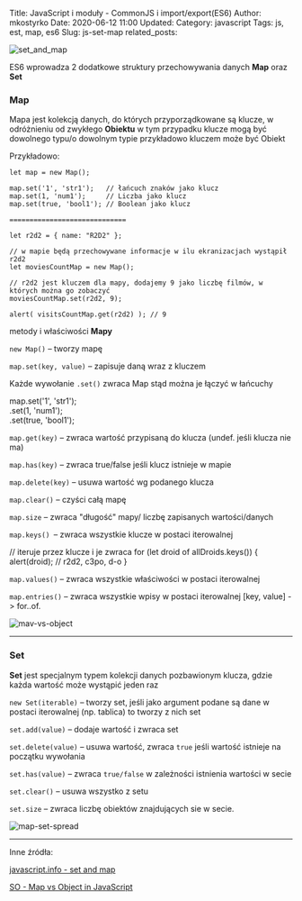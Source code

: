 Title: JavaScript i moduły - CommonJS i import/export(ES6)
Author: mkostyrko
Date: 2020-06-12 11:00
Updated:
Category: javascript
Tags: js, est, map, es6
Slug: js-set-map
related_posts:

![set_and_map](https://i.ytimg.com/vi/hLgUTM3FOII/hqdefault.jpg)

ES6 wprowadza 2 dodatkowe struktury przechowywania danych **Map** oraz **Set**

### Map

Mapa jest kolekcją danych, do których przyporządkowane są klucze, w odróżnieniu od zwykłego **Obiektu** w tym przypadku klucze mogą być dowolnego typu/o dowolnym typie przykładowo kluczem może być Obiekt

Przykładowo: 

    let map = new Map();

    map.set('1', 'str1');   // łańcuch znaków jako klucz
    map.set(1, 'num1');     // Liczba jako klucz
    map.set(true, 'bool1'); // Boolean jako klucz

    =============================

    let r2d2 = { name: "R2D2" };

    // w mapie będą przechowywane informacje w ilu ekranizacjach wystąpił r2d2
    let moviesCountMap = new Map();

    // r2d2 jest kluczem dla mapy, dodajemy 9 jako liczbę filmów, w których można go zobaczyć
    moviesCountMap.set(r2d2, 9);

    alert( visitsCountMap.get(r2d2) ); // 9




metody i właściwości **Mapy**

`new Map()` – tworzy mapę

`map.set(key, value)` – zapisuje daną wraz z kluczem

Każde wywołanie `.set()` zwraca Map stąd można je łączyć w łańcuchy

  map.set('1', 'str1');   
      .set(1, 'num1');     
      .set(true, 'bool1');

`map.get(key)` – zwraca wartość przypisaną do klucza (undef. jeśli klucza nie ma) 

`map.has(key)` – zwraca true/false jeśli klucz istnieje w mapie

`map.delete(key)` – usuwa wartość wg podanego klucza

`map.clear()` – czyści całą mapę

`map.size` – zwraca "długość" mapy/ liczbę zapisanych wartości/danych

`map.keys() `– zwraca wszystkie klucze w postaci iterowalnej

  // iteruje przez klucze i je zwraca
  for (let droid of allDroids.keys()) {
    alert(droid); // r2d2, c3po, d-o
  }

`map.values()` – zwraca wszystkie właściwości w postaci iterowalnej

`map.entries()` – zwraca wszystkie wpisy w postaci iterowalnej [key, value] -> for..of.



![mav-vs-object](https://i.stack.imgur.com/P5hSl.jpg)

----

### Set

**Set** jest specjalnym typem kolekcji danych pozbawionym klucza, gdzie każda wartość może wystąpić jeden raz


`new Set(iterable)` – tworzy set, jeśli jako argument podane są dane w postaci iterowalnej (np. tablica) to tworzy z nich set 

`set.add(value)` – dodaje wartość i zwraca set

`set.delete(value)` – usuwa wartość, zwraca `true` jeśli wartość istnieje na początku wywołania 

`set.has(value)` – zwraca `true/false` w zależności istnienia wartości w secie

`set.clear()` – usuwa wszystko z setu

`set.size` – zwraca liczbę obiektów znajdujących sie w secie.

![map-set-spread](https://miro.medium.com/max/700/1*IqR1zAT2mFU684OrPl85KA.png)

---
Inne źródła:

[javascript.info - set and map](https://javascript.info/map-set)

[SO - Map vs Object in JavaScript](https://stackoverflow.com/questions/18541940/map-vs-object-in-javascript)
